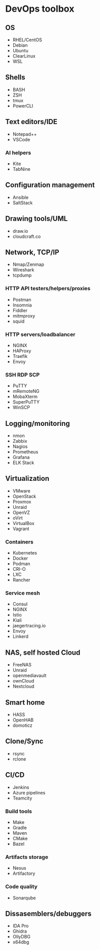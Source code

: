 # DevOps toolbox

## OS

* RHEL/CentOS
* Debian
* Ubuntu
* ClearLinux
* WSL

## Shells

* BASH
* ZSH
* tmux
* PowerCLI

## Text editors/IDE

* Notepad++
* VSCode

### AI helpers

* Kite
* TabNine

## Configuration management

* Ansible
* SaltStack

## Drawing tools/UML

* draw.io
* cloudcraft.co

## Network, TCP/IP

* Nmap/Zenmap
* Wireshark
* tcpdump

### HTTP API testers/helpers/proxies

* Postman
* Insomnia
* Fiddler
* mitmproxy
* squid

### HTTP servers/loadbalancer

* NGINX
* HAProxy
* Traefik
* Envoy

### SSH RDP SCP

* PuTTY
* mRemoteNG
* MobaXterm
* SuperPuTTY
* WinSCP

## Logging/monitoring

* nmon
* Zabbix
* Nagios
* Prometheus
* Grafana
* ELK Stack

## Virtualization

* VMware
* OpenStack
* Proxmox
* Unraid
* OpenVZ
* oVirt
* VirtualBox
* Vagrant

### Containers

* Kubernetes
* Docker
* Podman
* CRI-O
* LXC
* Rancher

### Service mesh

* Consul
* NGINX
* Istio
* Kiali
* jaegertracing.io
* Envoy
* Linkerd

## NAS, self hosted Cloud

* FreeNAS
* Unraid
* openmediavault
* ownCloud
* Nextcloud

## Smart home

* HASS
* OpenHAB
* domoticz

## Clone/Sync

* rsync
* rclone

## CI/CD

* Jenkins
* Azure pipelines
* Teamcity

### Build tools

* Make
* Gradle
* Maven
* CMake
* Bazel

### Artifacts storage

* Nesus
* Artifactory

### Code quality

* Sonarqube

## Dissasemblers/debuggers

* IDA Pro
* Ghidra
* OllyDBG
* x64dbg
